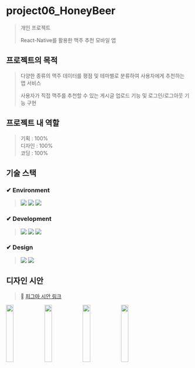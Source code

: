# project06_HoneyBeer
> 개인 프로젝트 <br>
>
> React-Native를 활용한 맥주 추천 모바일 앱 <br>
>

## 프로젝트의 목적
> 다양한 종류의 맥주 데이터를 평점 및 테마별로 분류하여 사용자에게 추천하는 앱 서비스 <br>
>
> 사용자가 직접 맥주를 추천할 수 있는 게시글 업로드 기능 및 로그인/로그아웃 기능 구현 
> 

## 프로젝트 내 역할
> 기획 : 100% <br>
> 디자인 : 100% <br>
> 코딩 : 100% <br>

## 기술 스택 
### ✔ Environment
> <img src="https://img.shields.io/badge/visualstudiocode-007ACC?style=flat&logo=visualstudiocode&logoColor=white"/> <img src="https://img.shields.io/badge/git-F05032?style=flat&logo=git&logoColor=white"/> <img src="https://img.shields.io/badge/github-181717?style=flat&logo=github&logoColor=white"/>
### ✔ Development
> <img src="https://img.shields.io/badge/react-61DAFB?style=flat&logo=react&logoColor=white"/> <img src="https://img.shields.io/badge/expo-000020?style=flat&logo=expo&logoColor=white"/> <img src="https://img.shields.io/badge/firebase-FFCA28?style=flat&logo=firebase&logoColor=white"/>
### ✔ Design
> <img src="https://img.shields.io/badge/Figma-F24E1E?style=flat&logo=Figma&logoColor=white"/> <img src="https://img.shields.io/badge/Adobe Illustrator-FF9A00?style=flat&logo=Adobe Illustrator&logoColor=white"/> 

## 디자인 시안
> 📌 [피그마 시안 링크]("https://www.figma.com/file/36Aj728QDjar8f8AsXy2a4/%EC%A0%95%EB%8B%A4%ED%98%84_%EB%A7%A5%EC%A3%BC%EC%B6%94%EC%B2%9C?type=design&node-id=181%3A1944&t=rxJXeUNN4um9B225-1")   

<img width="20%" src="https://github.com/dahyunJJ/project06_HoneyBeer/assets/117347407/39425a4b-1c2c-4a14-9133-f665fb6c1a1c"> <img width="20%" src="https://github.com/dahyunJJ/project06_HoneyBeer/assets/117347407/00553d8c-2c51-4f73-9a09-623a50c74269">
<img width="20%" src="https://github.com/dahyunJJ/project06_HoneyBeer/assets/117347407/0622237f-ebef-4a38-9b32-6e8f5eb6f4a3"> <img width="20%" src="https://github.com/dahyunJJ/project06_HoneyBeer/assets/117347407/e42db0ec-e216-4a9f-8201-c4c31c628a4a">
